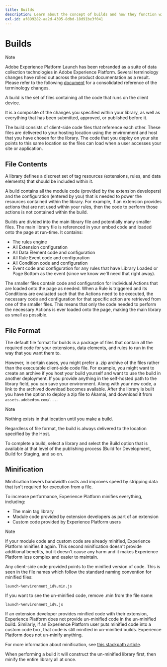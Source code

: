 ```yaml
---
title: Builds
description: Learn about the concept of builds and how they function within Adobe Experience Platform.
exl-id: af899282-aa2d-4395-8dbd-18d91be3f041
---
```

# Builds

>[!NOTE]
>
>Adobe Experience Platform Launch has been rebranded as a suite of data collection technologies in Adobe Experience Platform. Several terminology changes have rolled out across the product documentation as a result. Please refer to the following [document](../../term-updates.md) for a consolidated reference of the terminology changes.

A build is the set of files containing all the code that runs on the client device.

It is a composite of the changes you specified within your library, as well as everything that has been submitted, approved, or published before it.

The build consists of client-side code files that reference each other. These files are delivered to your hosting location using the environment and host that you have chosen for the library. The code that you deploy on your site points to this same location so the files can load when a user accesses your site or application.

## File Contents

A library defines a discreet set of tag resources (extensions, rules, and data elements) that should be included within it.

A build contains all the module code (provided by the extension developers) and the configuration (entered by you) that is needed to power the resources contained within the library. For example, if an extension provides actions that are not used within your rules, then the code to perform those actions is not contained within the build.

Builds are divided into the main library file and potentially many smaller files. The main library file is referenced in your embed code and loaded onto the page at run-time. It contains:

* The rules engine
* All Extension configuration
* All Data Element code and configuration
* All Rule Event code and configuration
* All Condition code and configuration
* Event code and configuration for any rules that have Library Loaded or Page Bottom as the event (since we know we'll need that right away).

The smaller files contain code and configuration for individual Actions that are loaded onto the page as needed. When a Rule is triggered and its Conditions are evaluated such that the Actions need to be executed, the necessary code and configuration for that specific action are retrieved from one of the smaller files. This means that only the code needed to perform the necessary Actions is ever loaded onto the page, making the main library as small as possible.

## File Format

The default file format for builds is a package of files that contain all the required code for your extensions, data elements, and rules to run in the way that you want them to.

However, in certain cases, you might prefer a .zip archive of the files rather than the executable client-side code file. For example, you might want to create an archive if you host your build yourself and want to use the build in another deployment. If you provide anything in the self-hosted path to the library field, you can save your environment. Along with your new code, a link to the archived download becomes available. After the library is built you have the option to deploy a zip file to Akamai, and download it from `assets.adobedtm.com/...`.

>[!NOTE]
>
>Nothing exists in that location until you make a build.

Regardless of file format, the build is always delivered to the location specified by the Host.

To complete a build, select a library and select the Build option that is available at that level of the publishing process (Build for Development, Build for Staging, and so on.

## Minification

Minification lowers bandwidth costs and improves speed by stripping data that isn't required for execution from a file.

To increase performance, Experience Platform minifies everything, including:

* The main tag library
* Module code provided by extension developers as part of an extension
* Custom code provided by Experience Platform users

>[!NOTE]
>
>If your module code and custom code are already minified, Experience Platform minifies it again. This second minification doesn't provide additional benefits, but it doesn't cause any harm and it makes Experience Platform less complex and easier to maintain.

Any client-side code provided points to the minified version of code. This is seen in the file names which follow the standard naming convention for minified files:

`launch-%environment_id%.min.js`

If you want to see the un-minified code, remove .min from the file name:

`launch-%environment_id%.js`

If an extension developer provides minified code with their extension, Experience Platform does not provide un-minified code in the un-minified build. Similarly, if an Experience Platform user puts minified code into a custom code box, that code is still minified in un-minified builds. Experience Platform does not un-minify anything.

For more information about minification, see [this stackpath article](https://blog.stackpath.com/glossary/minification/).

When performing a build it will construct the un-minified library first, then minify the entire library all at once.
